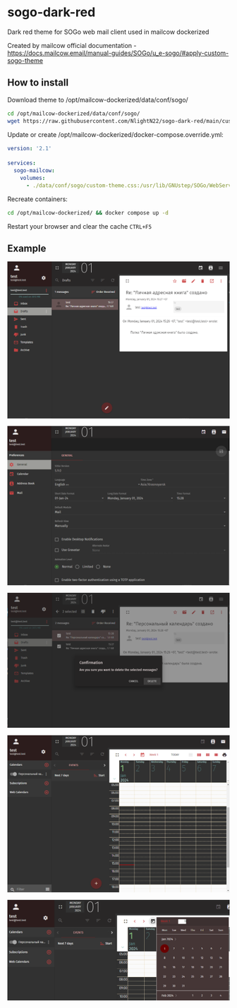 # sogo-dark-red
Dark red theme for SOGo web mail client used in mailcow dockerized

Created by mailcow official documentation - https://docs.mailcow.email/manual-guides/SOGo/u_e-sogo/#apply-custom-sogo-theme

## How to install
Download theme to /opt/mailcow-dockerized/data/conf/sogo/
``` bash
cd /opt/mailcow-dockerized/data/conf/sogo/
wget https://raw.githubusercontent.com/NlightN22/sogo-dark-red/main/custom-theme.css
```
Update or create /opt/mailcow-dockerized/docker-compose.override.yml:
```yml
version: '2.1'

services:
  sogo-mailcow:
    volumes:
      - ./data/conf/sogo/custom-theme.css:/usr/lib/GNUstep/SOGo/WebServerResources/css/theme-default.css:z
```
Recreate containers:
```bash
cd /opt/mailcow-dockerized/ && docker compose up -d
```
Restart your browser and clear the cache `CTRL+F5`

## Example

![Main View](examples/Main_View.png)

![Preferences](examples/Preferences.png)

![Dialog window](examples/Dialog_Window.png)

![Calendar](examples/Calendar.png)

![Date picker](examples/Date_picker.png)
